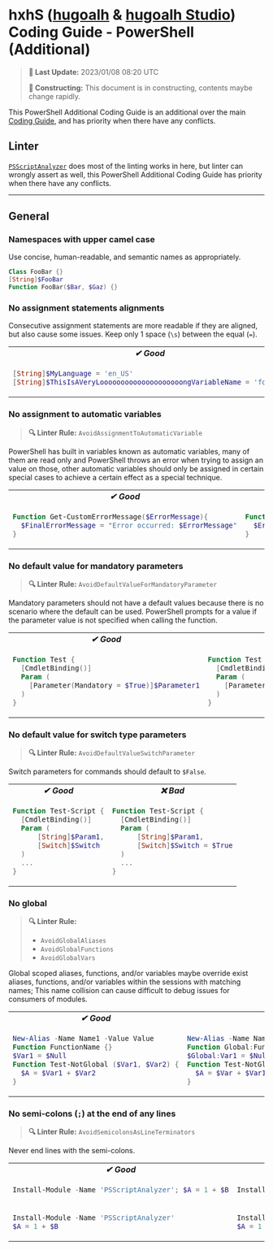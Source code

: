[hugoalh]: https://github.com/hugoalh
[hugoalh-studio]: https://github.com/hugoalh-studio

# hxhS ([hugoalh][hugoalh] & [hugoalh Studio][hugoalh-studio]) Coding Guide - PowerShell (Additional)

> **📅 Last Update:** 2023/01/08 08:20 UTC
>
> **🚧 Constructing:** This document is in constructing, contents maybe change rapidly.

This PowerShell Additional Coding Guide is an additional over the main [Coding Guide](./main.md), and has priority when there have any conflicts.

## Linter

[`PSScriptAnalyzer`](https://github.com/PowerShell/PSScriptAnalyzer) does most of the linting works in here, but linter can wrongly assert as well, this PowerShell Additional Coding Guide has priority when there have any conflicts.

---

## General

### Namespaces with upper camel case

Use concise, human-readable, and semantic names as appropriately.

```ps1
Class FooBar {}
[String]$FooBar
Function FooBar($Bar, $Gaz) {}
```

### No assignment statements alignments

Consecutive assignment statements are more readable if they are aligned, but also cause some issues. Keep only 1 space (`\s`) between the equal (`=`).

<table>
<tbody valign="top">
<tr>
<td align="center"><b><i>✔ Good</i></b></td>
<td align="center"><b><i>❌ Bad</i></b></td>
</tr>
<tr>
<td>

```ps1
[String]$MyLanguage = 'en_US'
[String]$ThisIsAVeryLoooooooooooooooooooongVariableName = 'fooBar'
```

</td>
<td>

```ps1
[String]$MyLanguage                                     = 'en_US'
[String]$ThisIsAVeryLoooooooooooooooooooongVariableName = 'fooBar'
```

</td>
</tr>
</tbody>
</table>

### No assignment to automatic variables

> **🔍 Linter Rule:** `AvoidAssignmentToAutomaticVariable`

PowerShell has built in variables known as automatic variables, many of them are read only and PowerShell throws an error when trying to assign an value on those, other automatic variables should only be assigned in certain special cases to achieve a certain effect as a special technique.

<table>
<tbody valign="top">
<tr>
<td align="center"><b><i>✔ Good</i></b></td>
<td align="center"><b><i>❌ Bad</i></b></td>
</tr>
<tr>
<td>

```ps1
Function Get-CustomErrorMessage($ErrorMessage){
  $FinalErrorMessage = "Error occurred: $ErrorMessage"
}
```

</td>
<td>

```ps1
Function Get-CustomErrorMessage($ErrorMessage){
  $Error = "Error occurred: $ErrorMessage"
}
```

</td>
</tr>
</tbody>
</table>

### No default value for mandatory parameters

> **🔍 Linter Rule:** `AvoidDefaultValueForMandatoryParameter`

Mandatory parameters should not have a default values because there is no scenario where the default can be used. PowerShell prompts for a value if the parameter value is not specified when calling the function.

<table>
<tbody valign="top">
<tr>
<td align="center"><b><i>✔ Good</i></b></td>
<td align="center"><b><i>❌ Bad</i></b></td>
</tr>
<tr>
<td>

```ps1
Function Test {
  [CmdletBinding()]
  Param (
    [Parameter(Mandatory = $True)]$Parameter1
  )
}
```

</td>
<td>

```ps1
Function Test {
  [CmdletBinding()]
  Param (
    [Parameter(Mandatory = $True)]$Parameter1 = 'default Value'
  )
}
```

</td>
</tr>
</tbody>
</table>

### No default value for switch type parameters

> **🔍 Linter Rule:** `AvoidDefaultValueSwitchParameter`

Switch parameters for commands should default to `$False`.

<table>
<tbody valign="top">
<tr>
<td align="center"><b><i>✔ Good</i></b></td>
<td align="center"><b><i>❌ Bad</i></b></td>
</tr>
<tr>
<td>

```ps1
Function Test-Script {
  [CmdletBinding()]
  Param (
      [String]$Param1,
      [Switch]$Switch
  )
  ...
}
```

</td>
<td>

```ps1
Function Test-Script {
  [CmdletBinding()]
  Param (
      [String]$Param1,
      [Switch]$Switch = $True
  )
  ...
}
```

</td>
</tr>
</tbody>
</table>

### No global

> **🔍 Linter Rule:**
>
> - `AvoidGlobalAliases`
> - `AvoidGlobalFunctions`
> - `AvoidGlobalVars`

Global scoped aliases, functions, and/or variables maybe override exist aliases, functions, and/or variables within the sessions with matching names; This name collision can cause difficult to debug issues for consumers of modules.

<table>
<tbody valign="top">
<tr>
<td align="center"><b><i>✔ Good</i></b></td>
<td align="center"><b><i>❌ Bad</i></b></td>
</tr>
<tr>
<td>

```ps1
New-Alias -Name Name1 -Value Value
Function FunctionName {}
$Var1 = $Null
Function Test-NotGlobal ($Var1, $Var2) {
  $A = $Var1 + $Var2
}
```

</td>
<td>

```ps1
New-Alias -Name Name -Value Value -Scope 'Global'
Function Global:FunctionName {}
$Global:Var1 = $Null
Function Test-NotGlobal ($Var) {
  $A = $Var + $Var1
}
```

</td>
</tr>
</tbody>
</table>

### No semi-colons (`;`) at the end of any lines

> **🔍 Linter Rule:** `AvoidSemicolonsAsLineTerminators`

Never end lines with the semi-colons.

<table>
<tbody valign="top">
<tr>
<td align="center"><b><i>✔ Good</i></b></td>
<td align="center"><b><i>❌ Bad</i></b></td>
</tr>
<tr>
<td>

```ps1
Install-Module -Name 'PSScriptAnalyzer'; $A = 1 + $B
```

</td>
<td>

```ps1
Install-Module -Name 'PSScriptAnalyzer'; $A = 1 + $B;
```

</td>
</tr>
<tr>
<td>

```ps1
Install-Module -Name 'PSScriptAnalyzer'
$A = 1 + $B
```

</td>
<td>

```ps1
Install-Module -Name 'PSScriptAnalyzer';
$A = 1 + $B
```

</td>
</tr>
</tbody>
</table>
